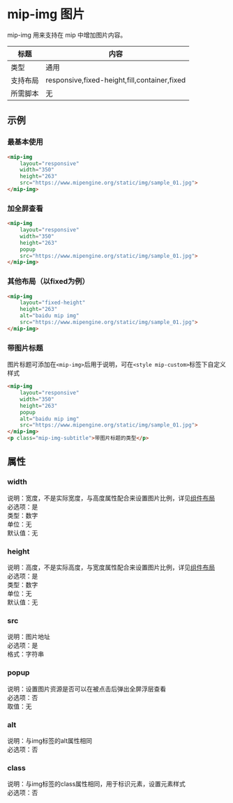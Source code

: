 # mip-img 图片

mip-img 用来支持在 mip 中增加图片内容。

标题|内容
----|----
类型|通用
支持布局|responsive,fixed-height,fill,container,fixed
所需脚本|无

## 示例

### 最基本使用

```html
<mip-img
    layout="responsive" 
    width="350" 
    height="263"
    src="https://www.mipengine.org/static/img/sample_01.jpg">
</mip-img>
```

### 加全屏查看

```html
<mip-img
    layout="responsive" 
    width="350" 
    height="263" 
    popup
    src="https://www.mipengine.org/static/img/sample_01.jpg">
</mip-img>
```

### 其他布局（以fixed为例）

```html
<mip-img 
    layout="fixed-height" 
    height="263"
    alt="baidu mip img" 
    src="https://www.mipengine.org/static/img/sample_01.jpg">
</mip-img>
```

### 带图片标题

图片标题可添加在`<mip-img>`后用于说明，可在`<style mip-custom>`标签下自定义样式

```html
<mip-img 
    layout="responsive" 
    width="350" 
    height="263"
    popup 
    alt="baidu mip img" 
    src="https://www.mipengine.org/static/img/sample_01.jpg">
</mip-img>
<p class="mip-img-subtitle">带图片标题的类型</p>
```

## 属性

### width

说明：宽度，不是实际宽度，与高度属性配合来设置图片比例，详见[组件布局](https://www.mipengine.org/doc/3-widget/11-widget-layout.html)   
必选项：是   
类型：数字  
单位：无  
默认值：无

### height

说明：高度，不是实际高度，与宽度属性配合来设置图片比例，详见[组件布局](https://www.mipengine.org/doc/3-widget/11-widget-layout.html)  
必选项：是   
类型：数字    
单位：无  
默认值：无

### src

说明：图片地址   
必选项：是   
格式：字符串  

### popup

说明：设置图片资源是否可以在被点击后弹出全屏浮层查看  
必选项：否   
取值：无  

### alt

说明：与img标签的alt属性相同   
必选项：否   

### class

说明：与img标签的class属性相同，用于标识元素，设置元素样式   
必选项：否   
